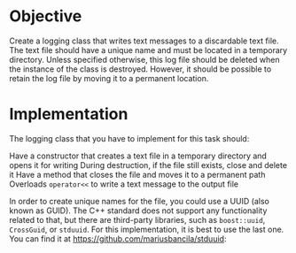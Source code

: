 # Objective

Create a logging class that writes text messages to a discardable text file. The text file should have a unique name and must be located in a temporary directory. Unless specified otherwise, this log file should be deleted when the instance of the class is destroyed. However, it should be possible to retain the log file by moving it to a permanent location.

# Implementation

The logging class that you have to implement for this task should:

Have a constructor that creates a text file in a temporary directory and opens it for writing
During destruction, if the file still exists, close and delete it
Have a method that closes the file and moves it to a permanent path
Overloads `operator<<` to write a text message to the output file

In order to create unique names for the file, you could use a UUID (also known as GUID). The C++ standard does not support any functionality related to that, but there are third-party libraries, such as `boost::uuid`, `CrossGuid`, or `stduuid`. For this implementation, it is best to use the last one. You can find it at https://github.com/mariusbancila/stduuid:
